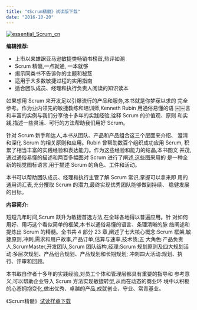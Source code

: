 ```yaml
---
title: "《Scrum精髓》试读版下载"
date: "2016-10-20"
---
```


[![essential_Scrum_cn](/wp-content/uploads/2014/12/essential_Scrum_cn.jpg)](http://bobjiang.com/essential_scrum_cn/)

**编辑推荐:**

- 上市以来雄踞亚马逊敏捷类畅销书榜首,热评如潮
- Scrum 精髓,一点就通, 一本就够
- 揭示同类书不告诉你的主题和秘笈
- 适用于大多数敏捷过程的实用指南
- 适合团队成员、经理和执行负责人阅读的知识读本

如果想用 Scrum 来开发足以引爆流行的产品和服务,本书就是你梦寐以求的 完全参考。作为业内领先的敏捷教练和培训师,Kenneth Rubin 用通俗易懂的语 ￼￼言和丰富的实例与我们分享他十多年的实践经验,诠释 Scrum 的价值观、原则 和实践,描述一些灵活、可行的方法帮助我们用好 Scrum。

针对 Scrum 新手和达人,本书从团队、产品和产品组合这三个层面来介绍、 澄清和深化 Scrum 的相关原则和应用。Rubin 曾帮助数百个组织成功应用 Scrum, 积累了相当丰富的实践经验和表达能力。作为这些经验和能力的结晶,本书图文 并茂,通过通俗易懂的描述和两百多幅图对 Scrum 进行了阐述,这些图采用的 是一种全新的视觉图标语言,用于描述 Scrum 的角色、工件和活动。

本书可以帮助团队成员、经理和执行主管了解 Scrum 常识,掌握可以拿来即 用的通用词汇表,充分攫取 Scrum 的潜力,最终实现优秀团队能够做到持续、 稳健发展的目标。

**内容简介:**

短短几年时间,Scrum 跃升为敏捷首选方法,在全球各地得以普遍应用。针 对如何用好、用巧这个看似简单的框架,本书以通俗易懂的语言、条理清晰的脉 络阐述和提炼出 Scrum 的精髓。全书共 4 部分 23 章,阐述了七大核心概念:Scrum 框架,敏捷原则,冲刺,需求和用户故事,产品订单,估算与速率,技术债;五 大角色:产品负责人,ScrumMaster,开发团队,Scrum 团队结构,经理:Scrum 规划原则及四大规划活动:多层次规划、产品组合规划、产品规划和长期规划; 冲刺四大活动:规划、执行、评审和回顾。

本书取自作者十多年的实践经验,对员工个体和管理层都具有重要的指导和 参考意义,可以帮助企业导入 Scrum 方法实现敏捷转型,从而在动态的商业环 境中以积极的心态拥抱变化,做出优秀、卓越的产品,成就创业、守业、常青基业。

《Scrum精髓》[试读样章下载](https://pan.baidu.com/s/1pKFYHYF)
